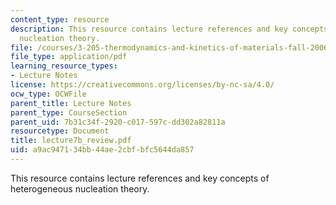 ```yaml
---
content_type: resource
description: This resource contains lecture references and key concepts of heterogeneous
  nucleation theory.
file: /courses/3-205-thermodynamics-and-kinetics-of-materials-fall-2006/a9ac947134bb44ae2cbfbfc5644da857_lecture7b_review.pdf
file_type: application/pdf
learning_resource_types:
- Lecture Notes
license: https://creativecommons.org/licenses/by-nc-sa/4.0/
ocw_type: OCWFile
parent_title: Lecture Notes
parent_type: CourseSection
parent_uid: 7b31c34f-2920-c017-597c-dd302a82811a
resourcetype: Document
title: lecture7b_review.pdf
uid: a9ac9471-34bb-44ae-2cbf-bfc5644da857
---
```

This resource contains lecture references and key concepts of heterogeneous nucleation theory.